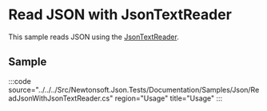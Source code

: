 ﻿# Read JSON with JsonTextReader

This sample reads JSON using the [JsonTextReader](/api/newtonsoft/json/jsontextreader/). 

## Sample

:::code source="../../../Src/Newtonsoft.Json.Tests/Documentation/Samples/Json/ReadJsonWithJsonTextReader.cs" region="Usage" title="Usage" :::
